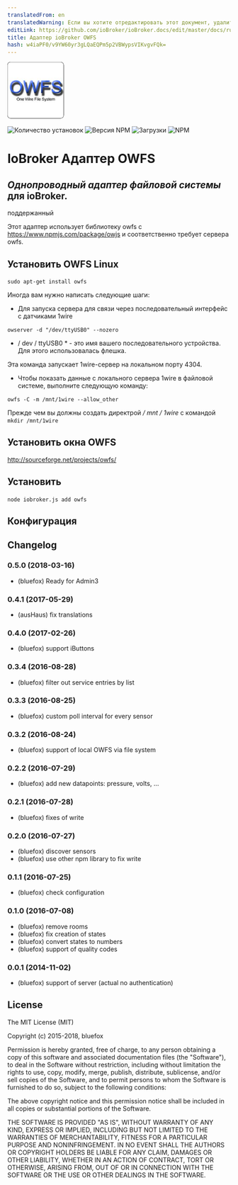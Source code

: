 ```yaml
---
translatedFrom: en
translatedWarning: Если вы хотите отредактировать этот документ, удалите поле «translationFrom», в противном случае этот документ будет снова автоматически переведен
editLink: https://github.com/ioBroker/ioBroker.docs/edit/master/docs/ru/adapterref/iobroker.owfs/README.md
title: Адаптер ioBroker OWFS
hash: w4iaPF0/v9YW60yr3gLQaEQPm5p2VBWypsVIKvgvFQk=
---
```

![логотип](../../../en/adapterref/iobroker.owfs/admin/owfs.png)

![Количество установок](http://iobroker.live/badges/owfs-stable.svg)
![Версия NPM](http://img.shields.io/npm/v/iobroker.owfs.svg)
![Загрузки](https://img.shields.io/npm/dm/iobroker.owfs.svg)
![NPM](https://nodei.co/npm/iobroker.owfs.png?downloads=true)

# IoBroker Адаптер OWFS
## *Однопроводный адаптер файловой системы* для ioBroker.
поддержанный

Этот адаптер использует библиотеку owfs с https://www.npmjs.com/package/owjs и соответственно требует сервера owfs.

## Установить OWFS Linux
```sudo apt-get install owfs```

Иногда вам нужно написать следующие шаги:

- Для запуска сервера для связи через последовательный интерфейс с датчиками 1wire

```
owserver -d "/dev/ttyUSB0" --nozero
```

* / dev / ttyUSB0 * - это имя вашего последовательного устройства. Для этого использовалась флешка.

Эта команда запускает 1wire-сервер на локальном порту 4304.

- Чтобы показать данные с локального сервера 1wire в файловой системе, выполните следующую команду:

```
owfs -C -m /mnt/1wire --allow_other
```

Прежде чем вы должны создать директрой */ mnt / 1wire* с командой `mkdir /mnt/1wire`

## Установить окна OWFS
http://sourceforge.net/projects/owfs/

## Установить
```node iobroker.js add owfs```

## Конфигурация

## Changelog
### 0.5.0 (2018-03-16)
* (bluefox) Ready for Admin3

### 0.4.1 (2017-05-29)
* (ausHaus) fix translations

### 0.4.0 (2017-02-26)
* (bluefox) support iButtons

### 0.3.4 (2016-08-28)
* (bluefox) filter out service entries by list

### 0.3.3 (2016-08-25)
* (bluefox) custom poll interval for every sensor

### 0.3.2 (2016-08-24)
* (bluefox) support of local OWFS via file system

### 0.2.2 (2016-07-29)
* (bluefox) add new datapoints: pressure, volts, ...

### 0.2.1 (2016-07-28)
* (bluefox) fixes of write

### 0.2.0 (2016-07-27)
* (bluefox) discover sensors
* (bluefox) use other npm library to fix write

### 0.1.1 (2016-07-25)
* (bluefox) check configuration

### 0.1.0 (2016-07-08)
* (bluefox) remove rooms
* (bluefox) fix creation of states
* (bluefox) convert states to numbers
* (bluefox) support of quality codes

### 0.0.1 (2014-11-02)
* (bluefox) support of server (actual no authentication)

## License

The MIT License (MIT)

Copyright (c) 2015-2018, bluefox

Permission is hereby granted, free of charge, to any person obtaining a copy
of this software and associated documentation files (the "Software"), to deal
in the Software without restriction, including without limitation the rights
to use, copy, modify, merge, publish, distribute, sublicense, and/or sell
copies of the Software, and to permit persons to whom the Software is
furnished to do so, subject to the following conditions:

The above copyright notice and this permission notice shall be included in
all copies or substantial portions of the Software.

THE SOFTWARE IS PROVIDED "AS IS", WITHOUT WARRANTY OF ANY KIND, EXPRESS OR
IMPLIED, INCLUDING BUT NOT LIMITED TO THE WARRANTIES OF MERCHANTABILITY,
FITNESS FOR A PARTICULAR PURPOSE AND NONINFRINGEMENT. IN NO EVENT SHALL THE
AUTHORS OR COPYRIGHT HOLDERS BE LIABLE FOR ANY CLAIM, DAMAGES OR OTHER
LIABILITY, WHETHER IN AN ACTION OF CONTRACT, TORT OR OTHERWISE, ARISING FROM,
OUT OF OR IN CONNECTION WITH THE SOFTWARE OR THE USE OR OTHER DEALINGS IN
THE SOFTWARE.